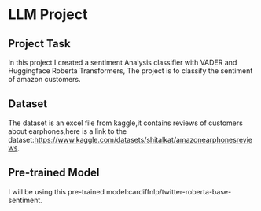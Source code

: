 # LLM Project

## Project Task
In this project I created a sentiment Analysis classifier with VADER and Huggingface Roberta Transformers, The project is to classify the sentiment of amazon customers.


## Dataset
The dataset is an excel file from kaggle,it contains reviews of customers about earphones,here is a link to the dataset:https://www.kaggle.com/datasets/shitalkat/amazonearphonesreviews.


## Pre-trained Model
I will be using this pre-trained model:cardiffnlp/twitter-roberta-base-sentiment.


